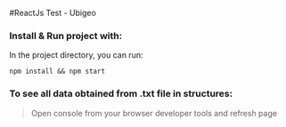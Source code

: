 
#ReactJs Test - Ubigeo
### Install & Run project with:

In the project directory, you can run:

```npm install && npm start ```

### To see all data obtained from .txt file in structures:

> Open console from your browser developer tools and refresh page